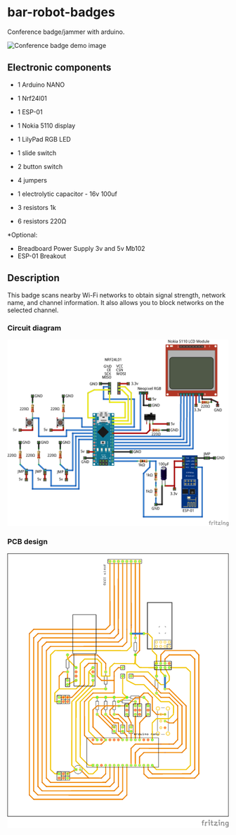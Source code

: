 # bar-robot-badges

Conference badge/jammer with arduino.

![Conference badge demo image](demo.gif)

## Electronic components

- 1 Arduino NANO
- 1 Nrf24l01
- 1 ESP-01
- 1 Nokia 5110 display
- 1 LilyPad RGB LED

- 1 slide switch
- 2 button switch
- 4 jumpers
- 1 electrolytic capacitor - 16v 100uf
- 3 resistors 1k
- 6 resistors 220Ω

*Optional:
- Breadboard Power Supply 3v and 5v Mb102
- ESP-01 Breakout


## Description

This badge scans nearby Wi-Fi networks to obtain signal strength, network name, and channel information. It also allows you to block networks on the selected channel.

### Circuit diagram

![Circuit diagram image](/designs/bad-robot-circuit.png)

### PCB design

![PCB image](/designs/bad-robot-pcb.png)
